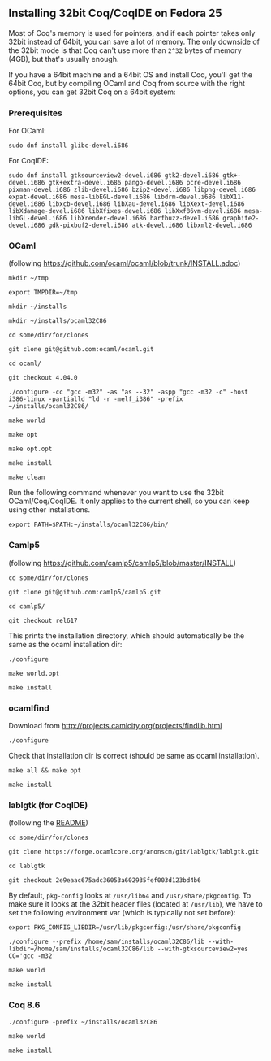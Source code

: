 
## Installing 32bit Coq/CoqIDE on Fedora 25

Most of Coq's memory is used for pointers, and if each pointer takes only 32bit instead of 64bit, you can save a lot of memory. The only downside of the 32bit mode is that Coq can't use more than `2^32` bytes of memory (4GB), but that's usually enough.

If you have a 64bit machine and a 64bit OS and install Coq, you'll get the 64bit Coq, but by compiling OCaml and Coq from source with the right options, you can get 32bit Coq on a 64bit system:


### Prerequisites

For OCaml:

    sudo dnf install glibc-devel.i686

For CoqIDE:

    sudo dnf install gtksourceview2-devel.i686 gtk2-devel.i686 gtk+-devel.i686 gtk+extra-devel.i686 pango-devel.i686 pcre-devel.i686 pixman-devel.i686 zlib-devel.i686 bzip2-devel.i686 libpng-devel.i686 expat-devel.i686 mesa-libEGL-devel.i686 libdrm-devel.i686 libX11-devel.i686 libxcb-devel.i686 libXau-devel.i686 libXext-devel.i686 libXdamage-devel.i686 libXfixes-devel.i686 libXxf86vm-devel.i686 mesa-libGL-devel.i686 libXrender-devel.i686 harfbuzz-devel.i686 graphite2-devel.i686 gdk-pixbuf2-devel.i686 atk-devel.i686 libxml2-devel.i686



### OCaml

(following https://github.com/ocaml/ocaml/blob/trunk/INSTALL.adoc)

    mkdir ~/tmp

    export TMPDIR=~/tmp

    mkdir ~/installs

    mkdir ~/installs/ocaml32C86

    cd some/dir/for/clones

    git clone git@github.com:ocaml/ocaml.git

    cd ocaml/

    git checkout 4.04.0

    ./configure -cc "gcc -m32" -as "as --32" -aspp "gcc -m32 -c" -host i386-linux -partialld "ld -r -melf_i386" -prefix ~/installs/ocaml32C86/

    make world

    make opt

    make opt.opt

    make install

    make clean

Run the following command whenever you want to use the 32bit OCaml/Coq/CoqIDE. It only applies to the current shell, so you can keep using other installations.

    export PATH=$PATH:~/installs/ocaml32C86/bin/



### Camlp5

(following https://github.com/camlp5/camlp5/blob/master/INSTALL)

    cd some/dir/for/clones

    git clone git@github.com:camlp5/camlp5.git

    cd camlp5/

    git checkout rel617

This prints the installation directory, which should automatically be the same as the ocaml installation dir:

    ./configure

    make world.opt

    make install



### ocamlfind

Download from http://projects.camlcity.org/projects/findlib.html

    ./configure

Check that installation dir is correct (should be same as ocaml installation).

    make all && make opt

    make install



### lablgtk (for CoqIDE)

(following the [README](https://forge.ocamlcore.org/plugins/scmgit/cgi-bin/gitweb.cgi?p=lablgtk/lablgtk.git;a=blob_plain;f=README;hb=2e9eaac675adc36053a602935fef003d123bd4b6))

    cd some/dir/for/clones

    git clone https://forge.ocamlcore.org/anonscm/git/lablgtk/lablgtk.git

    cd lablgtk

    git checkout 2e9eaac675adc36053a602935fef003d123bd4b6

By default, `pkg-config` looks at `/usr/lib64` and `/usr/share/pkgconfig`. To make sure it looks at the 32bit header files (located at `/usr/lib`), we have to set the following environment var (which is typically not set before):

    export PKG_CONFIG_LIBDIR=/usr/lib/pkgconfig:/usr/share/pkgconfig
    
    ./configure --prefix /home/sam/installs/ocaml32C86/lib --with-libdir=/home/sam/installs/ocaml32C86/lib --with-gtksourceview2=yes CC='gcc -m32'

    make world

    make install



### Coq 8.6

    ./configure -prefix ~/installs/ocaml32C86

    make world

    make install



